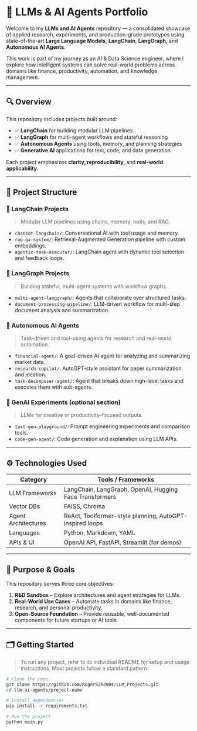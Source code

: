 # 🤖 LLMs & AI Agents Portfolio

Welcome to my **LLMs and AI Agents** repository — a consolidated showcase of applied research, experiments, and production-grade prototypes using state-of-the-art **Large Language Models**, **LangChain**, **LangGraph**, and **Autonomous AI Agents**.

This work is part of my journey as an AI & Data Science engineer, where I explore how intelligent systems can solve real-world problems across domains like finance, productivity, automation, and knowledge management.

---

## 🔍 Overview

This repository includes projects built around:

- ✅ **LangChain** for building modular LLM pipelines
- ✅ **LangGraph** for multi-agent workflows and stateful reasoning
- ✅ **Autonomous Agents** using tools, memory, and planning strategies
- ✅ **Generative AI** applications for text, code, and data generation

Each project emphasizes **clarity, reproducibility**, and **real-world applicability**.

---

## 📁 Project Structure

### 🧠 LangChain Projects
> Modular LLM pipelines using chains, memory, tools, and RAG.

- `chatbot-langchain/`: Conversational AI with tool usage and memory.
- `rag-qa-system/`: Retrieval-Augmented Generation pipeline with custom embeddings.
- `agentic-task-executor/`: LangChain agent with dynamic tool selection and feedback loops.

### 🔁 LangGraph Projects
> Building stateful, multi-agent systems with workflow graphs.

- `multi-agent-langgraph/`: Agents that collaborate over structured tasks.
- `document-processing-pipeline/`: LLM-driven workflow for multi-step document analysis and summarization.

### 🤖 Autonomous AI Agents
> Task-driven and tool-using agents for research and real-world automation.

- `financial-agent/`: A goal-driven AI agent for analyzing and summarizing market data.
- `research-copilot/`: AutoGPT-style assistant for paper summarization and ideation.
- `task-decomposer-agent/`: Agent that breaks down high-level tasks and executes them with sub-agents.

### 🎨 GenAI Experiments (optional section)
> LLMs for creative or productivity-focused outputs.

- `text-gen-playground/`: Prompt engineering experiments and comparison tools.
- `code-gen-agent/`: Code generation and explanation using LLM APIs.

---

## ⚙️ Technologies Used

| Category        | Tools / Frameworks                                  |
|----------------|------------------------------------------------------|
| LLM Frameworks | LangChain, LangGraph, OpenAI, Hugging Face Transformers |
| Vector DBs     | FAISS, Chroma                                        |
| Agent Architectures | ReAct, Toolformer-style planning, AutoGPT-inspired loops |
| Languages      | Python, Markdown, YAML                               |
| APIs & UI      | OpenAI API, FastAPI, Streamlit (for demos)           |

---

## 🧭 Purpose & Goals

This repository serves three core objectives:

1. **R&D Sandbox** – Explore architectures and agent strategies for LLMs.
2. **Real-World Use Cases** – Automate tasks in domains like finance, research, and personal productivity.
3. **Open-Source Foundation** – Provide reusable, well-documented components for future startups or AI tools.

---

## 🗂️ Getting Started

> To run any project, refer to its individual README for setup and usage instructions. Most projects follow a standard pattern:

```bash
# Clone the repo
git clone https://github.com/RogerSJR2004/LLM_Projects.git
cd llm-ai-agents/project-name

# Install dependencies
pip install -r requirements.txt

# Run the project
python main.py
